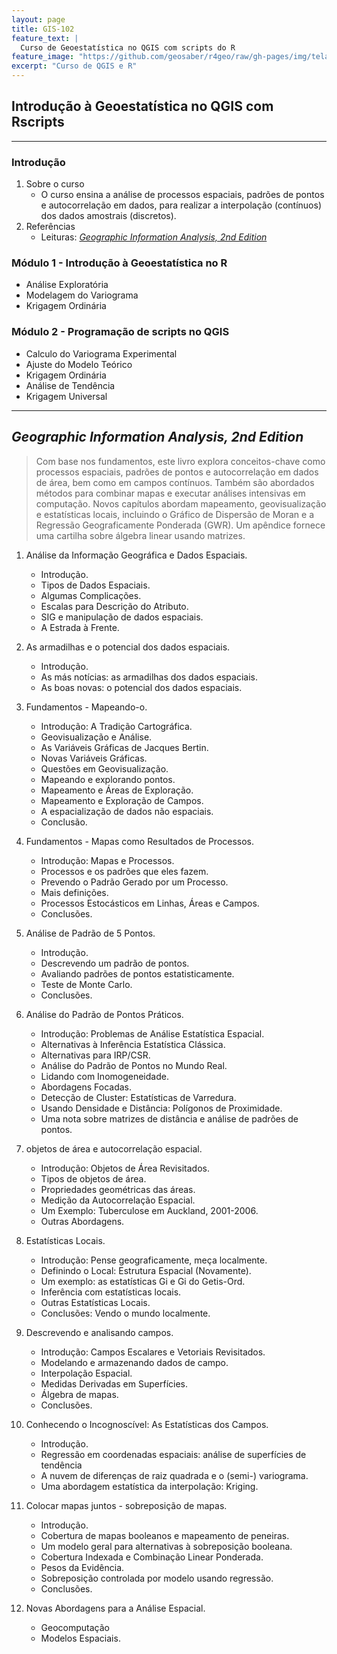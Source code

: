 ```yaml
---
layout: page
title: GIS-102
feature_text: |
  Curso de Geoestatística no QGIS com scripts do R
feature_image: "https://github.com/geosaber/r4geo/raw/gh-pages/img/tela_hexbin.png"
excerpt: "Curso de QGIS e R"
---
```

## Introdução à Geoestatística no QGIS com Rscripts
---
### Introdução
1. Sobre o curso
    - O curso ensina a análise de processos espaciais, padrões de pontos e autocorrelação em dados, para realizar a interpolação (contínuos) dos dados amostrais (discretos).
2. Referências
    - Leituras: [*Geographic Information Analysis, 2nd Edition*](https://www.wiley.com/en-br/Geographic+Information+Analysis,+2nd+Edition-p-9780470288573)
### Módulo 1 - Introdução à Geoestatística no R
- Análise Exploratória
- Modelagem do Variograma
- Krigagem Ordinária
### Módulo 2 - Programação de scripts no QGIS
- Calculo do Variograma Experimental
- Ajuste do Modelo Teórico
- Krigagem Ordinária
- Análise de Tendência
- Krigagem Universal
---

## *Geographic Information Analysis, 2nd Edition*
> Com base nos fundamentos, este livro explora conceitos-chave como processos espaciais, padrões de pontos e autocorrelação em dados de área, bem como em campos contínuos. Também são abordados métodos para combinar mapas e executar análises intensivas em computação. Novos capítulos abordam mapeamento, geovisualização e estatísticas locais, incluindo o Gráfico de Dispersão de Moran e a Regressão Geograficamente Ponderada (GWR). Um apêndice fornece uma cartilha sobre álgebra linear usando matrizes.
1. Análise da Informação Geográfica e Dados Espaciais.
    - Introdução.
    - Tipos de Dados Espaciais.
    - Algumas Complicações.
    - Escalas para Descrição do Atributo.
    - SIG e manipulação de dados espaciais.
    - A Estrada à Frente.

2. As armadilhas e o potencial dos dados espaciais.
    - Introdução.
    - As más notícias: as armadilhas dos dados espaciais.
    - As boas novas: o potencial dos dados espaciais.

3. Fundamentos - Mapeando-o.
    - Introdução: A Tradição Cartográfica.
    - Geovisualização e Análise.
    - As Variáveis ​​Gráficas de Jacques Bertin.
    - Novas Variáveis ​​Gráficas.
    - Questões em Geovisualização.
    - Mapeando e explorando pontos.
    - Mapeamento e Áreas de Exploração.
    - Mapeamento e Exploração de Campos.
    - A espacialização de dados não espaciais.
    - Conclusão.

4. Fundamentos - Mapas como Resultados de Processos.
    - Introdução: Mapas e Processos.
    - Processos e os padrões que eles fazem.
    - Prevendo o Padrão Gerado por um Processo.
    - Mais definições.
    - Processos Estocásticos em Linhas, Áreas e Campos.
    - Conclusões.

5. Análise de Padrão de 5 Pontos.
    - Introdução.
    - Descrevendo um padrão de pontos.
    - Avaliando padrões de pontos estatisticamente.
    - Teste de Monte Carlo.
    - Conclusões.

6. Análise do Padrão de Pontos Práticos.
    - Introdução: Problemas de Análise Estatística Espacial.
    - Alternativas à Inferência Estatística Clássica.
    - Alternativas para IRP/CSR.
    - Análise do Padrão de Pontos no Mundo Real.
    - Lidando com Inomogeneidade.
    - Abordagens Focadas.
    - Detecção de Cluster: Estatísticas de Varredura.
    - Usando Densidade e Distância: Polígonos de Proximidade.
    - Uma nota sobre matrizes de distância e análise de padrões de pontos.

7. objetos de área e autocorrelação espacial.
    - Introdução: Objetos de Área Revisitados.
    - Tipos de objetos de área.
    - Propriedades geométricas das áreas.
    - Medição da Autocorrelação Espacial.
    - Um Exemplo: Tuberculose em Auckland, 2001-2006.
    - Outras Abordagens.

8. Estatísticas Locais.
    - Introdução: Pense geograficamente, meça localmente.
    - Definindo o Local: Estrutura Espacial (Novamente).
    - Um exemplo: as estatísticas Gi e Gi do Getis-Ord.
    - Inferência com estatísticas locais.
    - Outras Estatísticas Locais.
    - Conclusões: Vendo o mundo localmente.

9. Descrevendo e analisando campos.
    - Introdução: Campos Escalares e Vetoriais Revisitados.
    - Modelando e armazenando dados de campo.
    - Interpolação Espacial.
    - Medidas Derivadas em Superfícies.
    - Álgebra de mapas.
    - Conclusões.

10. Conhecendo o Incognoscível: As Estatísticas dos Campos.
    - Introdução.
    - Regressão em coordenadas espaciais: análise de superfícies de tendência
    - A nuvem de diferenças de raiz quadrada e o (semi-) variograma.
    - Uma abordagem estatística da interpolação: Kriging.

11. Colocar mapas juntos - sobreposição de mapas.
    - Introdução.
    - Cobertura de mapas booleanos e mapeamento de peneiras.
    - Um modelo geral para alternativas à sobreposição booleana.
    - Cobertura Indexada e Combinação Linear Ponderada.
    - Pesos da Evidência.
    - Sobreposição controlada por modelo usando regressão.
    - Conclusões.

12. Novas Abordagens para a Análise Espacial.
    - Geocomputação
    - Modelos Espaciais.
